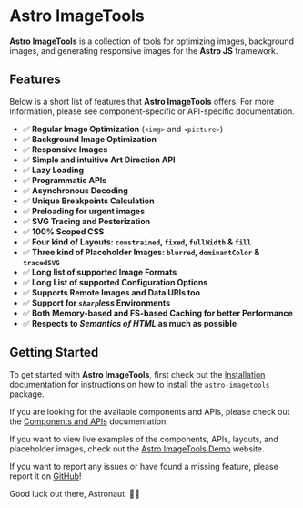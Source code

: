 # **Astro ImageTools**

**Astro ImageTools** is a collection of tools for optimizing images, background images, and generating responsive images for the **Astro JS** framework.

## Features

Below is a short list of features that **Astro ImageTools** offers. For more information, please see component-specific or API-specific documentation.

- ✅ **Regular Image Optimization** (`<img>` and `<picture>`)
- ✅ **Background Image Optimization**
- ✅ **Responsive Images**
- ✅ **Simple and intuitive Art Direction API**
- ✅ **Lazy Loading**
- ✅ **Programmatic APIs**
- ✅ **Asynchronous Decoding**
- ✅ **Unique Breakpoints Calculation**
- ✅ **Preloading for urgent images**
- ✅ **SVG Tracing and Posterization**
- ✅ **100% Scoped CSS**
- ✅ **Four kind of Layouts: `constrained`, `fixed`, `fullWidth` & `fill`**
- ✅ **Three kind of Placeholder Images: `blurred`, `dominantColor` & `tracedSVG`**
- ✅ **Long list of supported Image Formats**
- ✅ **Long List of supported Configuration Options**
- ✅ **Supports Remote Images and Data URIs too**
- ✅ **Support for _`sharp`less_ Environments**
- ✅ **Both Memory-based and FS-based Caching for better Performance**
- ✅ **Respects to _Semantics of HTML_ as much as possible**

## Getting Started

To get started with **Astro ImageTools**, first check out the [Installation](https://astro-imagetools-docs.vercel.app/en/installation) documentation for instructions on how to install the `astro-imagetools` package.

If you are looking for the available components and APIs, please check out the [Components and APIs](https://astro-imagetools-docs.vercel.app/en/components-and-apis) documentation.

If you want to view live examples of the components, APIs, layouts, and placeholder images, check out the [Astro ImageTools Demo](https://astro-imagetools-demo.vercel.app/) website.

If you want to report any issues or have found a missing feature, please report it on [GitHub](https://github.com/RafidMuhymin/astro-imagetools/)!

Good luck out there, Astronaut. 🧑‍🚀

